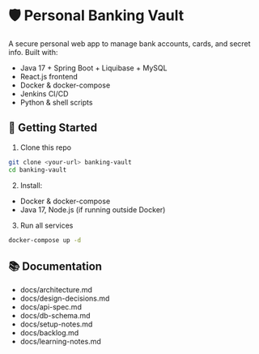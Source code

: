 # 🛡 Personal Banking Vault

A secure personal web app to manage bank accounts, cards, and secret info.
Built with:
- Java 17 + Spring Boot + Liquibase + MySQL
- React.js frontend
- Docker & docker-compose
- Jenkins CI/CD
- Python & shell scripts

## 🚀 Getting Started

1. Clone this repo
```bash
git clone <your-url> banking-vault
cd banking-vault
```

2. Install:
- Docker & docker-compose
- Java 17, Node.js (if running outside Docker)

3. Run all services
```bash
docker-compose up -d
```

## 📚 Documentation

- docs/architecture.md
- docs/design-decisions.md
- docs/api-spec.md
- docs/db-schema.md
- docs/setup-notes.md
- docs/backlog.md
- docs/learning-notes.md
